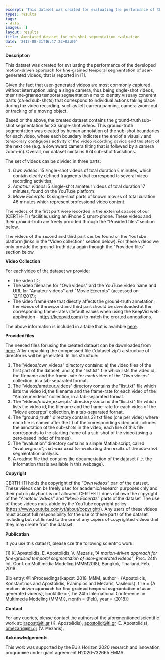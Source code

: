 ```yaml
---
excerpt: 'This dataset was created for evaluating the performance of the developed motion-driven approach for fine-grained temporal segmentation of user-generated videos'
types: results
tags:
- data
images: []
layout: results
title: Annotated dataset for sub-shot segmentation evaluation
date: '2017-08-31T16:47:22+03:00'
---
```

<p><strong>Description</strong></p>
<p>This dataset was created for evaluating the performance of the developed motion-driven approach for fine-grained temporal segmentation of user-generated videos, that is reported in [1].</p>
<p>Given the fact that user-generated videos are most commonly captured without interruption using a single camera, thus being single-shot videos, their fine-grained temporal segmentation aims to identify visually coherent parts (called sub-shots) that correspond to individual actions taking place during the video recording, such as left camera panning, camera zoom-out or tracking of a moving object.</p>
<p>Based on the above, the created dataset contains the ground-truth sub-shot segmentation for 33 single-shot videos. This ground-truth segmentation was created by human annotation of the sub-shot boundaries for each video, where each boundary indicates the end of a visually and temporally contiguous activity of the video recording device and the start of the next one (e.g. a downward camera tilting that is followed by a camera zoom-in). Overall, our dataset contains 674 sub-shot transitions.</p>
<p>The set of videos can be divided in three parts:</p>
<ol>
	<li><em>Own Videos</em>: 15 single-shot videos of total duration 6 minutes, which contain clearly defined fragments that correspond to several video recording activities;</li>
	<li><em>Amateur Videos</em>: 5 single-shot amateur videos of total duration 17 minutes, found on the YouTube platform;</li>
	<li><em>Movie Excerpts</em>: 13 single-shot parts of known movies of total duration 46 minutes which represent professional video content.</li>
</ol>
<p>The videos of the first part were recorded in the external spaces of our (CERTH-ITI) facilities using an iPhone 5 smart-phone. These videos and their ground-truth are freely provided through the "Provided files" section below.</p>
<p>The videos of the second and third part can be found on the YouTube platform (links in the "Video collection" section below). For these videos we only provide the ground-truth data again through the "Provided files" section below.</p>
<p><strong>Video Collection</strong></p>
<p>For each video of the dataset we provide:</p>
<ul>
	<li>The video ID;</li>
	<li>The video filename for "Own videos" and the YouTube video name and URL for "Amateur videos" and "Movie Excerpts" (accessed on 12/11/2017);</li>
	<li>The video frame-rate that directly affects the ground-truth annotation; the videos of the second and third part should be downloaded at the corresponding frame-rates (default values when using the KeepVid web application -&nbsp;<a href="https://keepvid.com/">https://keepvid.com/</a>) to match the created annotations.</li>
</ul>
<p>The above information is included in a table that is available <a href="http://mklab.iti.gr/files/video_collection.pdf">here</a>.</p>
<p><strong>Provided files</strong></p>
<p>The needed files for using the created dataset can be downloaded from <a href="http://mklab.iti.gr/files/dataset.zip">here</a>. After unpacking the compressed file ("dataset.zip") a structure of directories will be generated. In this structure:</p>
<ol>
	<li>The "videos/own_videos" directory contains: a) the video files of the first part of the dataset, and b) the "list.txt" file which lists the video id, the filename and the frame-rate for each video of the "Own videos" collection, in a tab-separated format.</li>
	<li>The "videos/amateur_videos" directory contains the "list.txt" file which lists the video id, the filename and the frame-rate for each video of the "Amateur videos" collection, in a tab-separated format.</li>
	<li>The "videos/movie_excerpts" directory contains the "list.txt" file which lists the video id, the filename and the frame-rate for each video of the "Movie excerpts" collection, in a tab-separated format.</li>
	<li>The "ground_truth" directory contains 33 txt files (one per video) where each file is named after the ID of the corresponding video and includes the annotation of the sub-shots in the video; each line of this file corresponds to the starting frame of a sub-shot of the video (using a zero-based index of frames).</li>
	<li>The "evaluation" directory contains a simple Matlab script, called "eval_segm.m", that was used for evaluating the results of the sub-shot segmentation analysis.</li>
	<li>A readme file that contains the documentation of the dataset (i.e. the information that is available in this webpage).</li>
</ol>
<p><strong>Copyright</strong></p>
<p>CERTH-ITI holds the copyright of the “<em>Own videos</em>” part of the dataset. These videos can be freely used for academic/research purposes only and their public playback is not allowed. CERTH-ITI does not own the copyright of the “<em>Amateur Videos</em>” and “<em>Movie Excerpts</em>” parts of the dataset. The use of these videos must abide by the YouTube copyright policy (<a href="https://www.youtube.com/yt/about/copyright/">https://www.youtube.com/yt/about/copyright/</a>). Any users of these videos must accept full responsibility for the use of these parts of the dataset, including but not limited to the use of any copies of copyrighted videos that they may create from the dataset.</p>
<p><strong>Publication</strong></p>
<p>If you use this dataset, please cite the following scientific work:</p>
<p>[1] K. Apostolidis, E. Apostolidis, V. Mezaris, <em>"A motion-driven approach for fine-grained temporal segmentation of user-generated videos"</em>, Proc. 24th Int. Conf. on Multimedia Modeling (MMM2018), Bangkok, Thailand, Feb. 2018.</p>
<div>
	<p>Bib entry: @InProceedings{kapost_2018_MMM, author = {Apostolidis, Konstantinos and Apostolidis, Evlampios and Mezaris, Vasileios}, title = {A motion-driven approach for fine-grained temporal segmentation of user-generated videos}, booktitle = {The 24th International Conference on Multimedia Modeling (MMM)}, month = {Feb}, year = {2018}}</p>
</div>
<p><strong>Contact</strong></p>
<p>For any queries, please contact the authors of the aforementioned scientific work at: <a href="mailto:kapost@iti.gr">kapost@iti.gr</a> (K. Apostolidis), <a href="mailto:apostolid@iti.gr">apostolid@iti.gr</a> (E. Apostolidis), <a href="mailto:bmezaris@iti.gr">bmezaris@iti.gr</a> (V. Mezaris).</p>
<p><strong>Acknowledgements</strong></p>
<p>This work was supported by the EU’s Horizon 2020 research and innovation programme under grant agreement H2020-732665 EMMA.</p>
